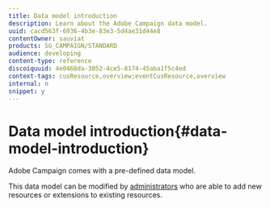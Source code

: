 ```yaml
---
title: Data model introduction
description: Learn about the Adobe Campaign data model.
uuid: cacd563f-6936-4b3e-83e3-5d4ae31d44e8
contentOwner: sauviat
products: SG_CAMPAIGN/STANDARD
audience: developing
content-type: reference
discoiquuid: 4e0468da-3052-4ce5-8174-45aba1f5c4ed
context-tags: cusResource,overview;eventCusResource,overview
internal: n
snippet: y
---
```


# Data model introduction{#data-model-introduction}

Adobe Campaign comes with a pre-defined data model. 

This data model can be modified by [administrators](../../administration/using/users-management.md#functional-administrators) who are able to add new resources or extensions to existing resources.
